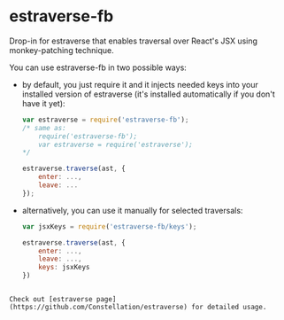 estraverse-fb
=============

Drop-in for estraverse that enables traversal over React's JSX using monkey-patching technique.

You can use estraverse-fb in two possible ways:

* by default, you just require it and it injects needed keys into your installed version of estraverse (it's installed automatically if you don't have it yet):
    ```javascript
    var estraverse = require('estraverse-fb');
    /* same as:
        require('estraverse-fb');
        var estraverse = require('estraverse');
    */

    estraverse.traverse(ast, {
        enter: ...,
        leave: ...
    });
    ```

* alternatively, you can use it manually for selected traversals:
    ```javascript
    var jsxKeys = require('estraverse-fb/keys');

    estraverse.traverse(ast, {
        enter: ...,
        leave: ...,
        keys: jsxKeys
    })
```

Check out [estraverse page](https://github.com/Constellation/estraverse) for detailed usage.